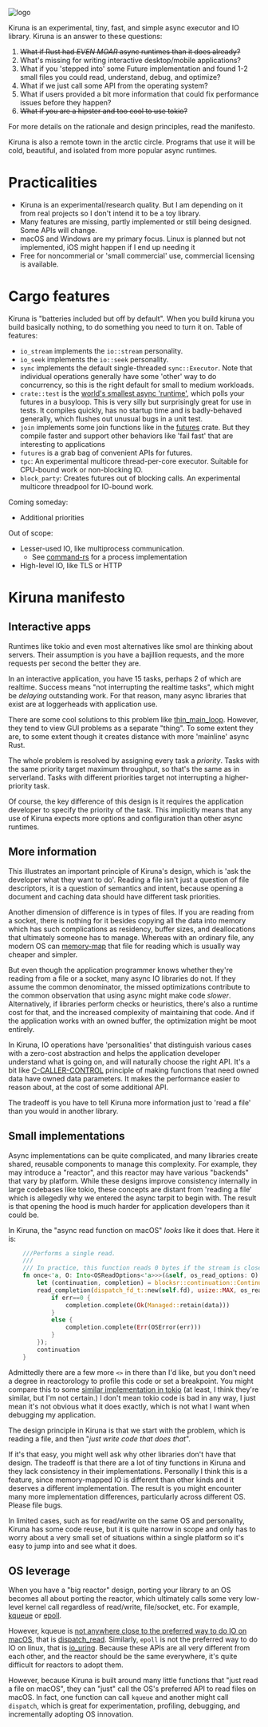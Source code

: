 ![logo](art/logo.png)

Kiruna is an experimental, tiny, fast, and simple async executor and IO library.  Kiruna is an answer to these questions:

1.  ~~What if Rust had *EVEN MOAR* async runtimes than it does already?~~
2.  What's missing for writing interactive desktop/mobile applications?
3.  What if you 'stepped into' some Future implementation and found 1-2 small files you could read, understand, debug, and optimize?
4.  What if we just call some API from the operating system?
5.  What if users provided a bit more information that could fix performance issues before they happen?
6.  ~~What if you are a hipster and too cool to use tokio?~~

For more details on the rationale and design principles, read the manifesto.

Kiruna is also a remote town in the arctic circle.  Programs that use it will be cold, beautiful, and isolated from more popular async runtimes.

# Practicalities

* Kiruna is an experimental/research quality.  But I am depending on it from real projects so I don't intend it to be a toy library.
* Many features are missing, partly implemented or still being designed.  Some APIs will change.
* macOS and Windows are my primary focus.  Linux is planned but not implemented, iOS might happen if I end up needing it
* Free for noncommerial or 'small commercial' use, commercial licensing is available.

# Cargo features

Kiruna is "batteries included but off by default".  When you build kiruna you build basically nothing,
to do something you need to turn it on.  Table of features:

* `io_stream` implements the `io::stream` personality.
* `io_seek` implements the `io::seek` personality.
* `sync` implements the default single-threaded `sync::Executor`.  Note that individual operations generally have some 'other' way to
  do concurrency, so this is the right default for small to medium workloads.
* `crate::test` is the [world's smallest async 'runtime'](https://github.com/drewcrawford/kiruna/blob/f516f2ad8f493577b0fd2a6f2feef8bde35a8a30/src/test.rs#L23), which polls your futures in a busyloop.
  This is very silly but surprisingly great for use in tests.  It compiles quickly, has no startup time and is badly-behaved generally,
  which flushes out unusual bugs in a unit test.
* `join` implements some join functions like in the [futures](https://crates.io/crates/futures) crate.  But they compile faster
  and support other behaviors like 'fail fast' that are interesting to applications
* `futures` is a grab bag of convenient APIs for futures.
* `tpc`: An experimental multicore thread-per-core executor.  Suitable for CPU-bound work or non-blocking IO.
* `block_party`: Creates futures out of blocking calls.  An experimental multicore threadpool for IO-bound work.



Coming someday:
* Additional priorities

Out of scope:
* Lesser-used IO, like multiprocess communication.
  * See [command-rs](https://github.com/drewcrawford/command-rs) for a process implementation
* High-level IO, like TLS or HTTP

# Kiruna manifesto

## Interactive apps

Runtimes like tokio and even most alternatives like smol are thinking about servers.  Their assumption is you have a bajillion requests, and the more requests per second
the better they are.

In an interactive application, you have 15 tasks, perhaps 2 of which are realtime.  Success means "not interrupting the realtime tasks",
which might be *delaying* outstanding work.  For that reason, many async libraries that exist are at loggerheads with application use.

There are some cool solutions to this problem like [thin_main_loop](https://github.com/diwic/thin_main_loop).  However, they tend to view
GUI problems as a separate "thing".  To some extent they are, to some extent though it creates distance with more 'mainline' async Rust.

The whole problem is resolved by assigning every task a *priority*.  Tasks with the same priority target maximum throughput,
so that's the same as in serverland.  Tasks with different priorities target not interrupting a higher-priority task.

Of course, the key difference of this design is it requires the application developer to specify the priority of the task.  This
implicitly means that any use of Kiruna expects more options and configuration than other async runtimes.

## More information

This illustrates an important principle of Kiruna's design, which is 'ask the developer what they want to do'.  Reading a file
isn't just a question of file descriptors, it is a question of semantics and intent, because opening a document and caching data
should have different task priorities.

Another dimension of difference is in types of files.  If you are reading from a socket, there is nothing for it
besides copying all the data into memory which has such complications as residency, buffer sizes, and deallocations that
ultimately someone has to manage.  Whereas with an ordinary file, any modern OS can [memory-map](https://en.wikipedia.org/wiki/Memory-mapped_I/O) that file
for reading which is usually way cheaper and simpler.

But even though the application programmer knows whether they're reading from a file or a socket, many async IO
libraries do not.  If they assume the common denominator, the missed optimizations contribute to the common
observation that using async might make code *slower*. Alternatively, if libraries perform checks or heuristics,
there's also a runtime cost for that, and the increased complexity of maintaining that code.  And if the application
works with an owned buffer, the optimization might be moot entirely.

In Kiruna, IO operations have 'personalities' that distinguish various cases with a zero-cost abstraction and
helps the application developer understand what is going on, and will naturally choose the right API.  It's a bit like
[C-CALLER-CONTROL](https://rust-lang.github.io/api-guidelines/flexibility.html#c-caller-control) principle
of making functions that need owned data have owned data parameters.  It makes the performance easier to reason about,
at the cost of some additional API.

The tradeoff is you have to tell Kiruna more information just to 'read a file' than you
would in another library.

## Small implementations

Async implementations can be quite complicated, and many libraries create shared, reusable components to manage this complexity.
For example, they may introduce a "reactor", and this reactor may have various "backends" that vary by platform.  While
these designs improve consistency internally in large codebases like tokio, these concepts are distant from 'reading a file' which is allegedly
why we entered the async tarpit to begin with.  The result is that opening the hood is much harder for application developers
than it could be.

In Kiruna, the "async read function on macOS" *looks* like it does that. Here it is:

```rust
    ///Performs a single read.
    ///
    /// In practice, this function reads 0 bytes if the stream is closed.
    fn once<'a, O: Into<OSReadOptions<'a>>>(&self, os_read_options: O) -> impl Future<Output=Result<Managed,OSError>> {
        let (continuation, completion) = blocksr::continuation::Continuation::<(),_>::new();
        read_completion(dispatch_fd_t::new(self.fd), usize::MAX, os_read_options.into().queue, |data,err| {
            if err==0 {
                completion.complete(Ok(Managed::retain(data)))
            }
            else {
                completion.complete(Err(OSError(err)))
            }
        });
        continuation
    }
```

Admittedly there are a few more `<>` in there than I'd like, but you don't need a degree in reactorology to profile this code or
set a breakpoint.  You might compare this to some [similar implementation in tokio](https://github.com/tokio-rs/tokio/blob/1073f6e8be93837803704e770c7c54ddb4dcde27/tokio-util/src/lib.rs#L106)
(at least, I think they're similar, but I'm not certain.) I don't mean tokio code is bad in any way, I just mean it's not obvious
what it does exactly, which is not what I want when debugging my application.

The design principle in Kiruna is that we start with the problem, which is reading a file, and then "*just write code that does that*".

If it's that easy, you might well ask why other libraries don't have that design.  The tradeoff is that there are a lot of tiny functions in Kiruna
and they lack consistency in their implementations.  Personally I think this is a feature, since memory-mapped IO is
different than other kinds and it deserves a different implementation.  The result is you might encounter
many more implementation differences, particularly across different OS.  Please file bugs.

In limited cases, such as for read/write on the same OS and personality, Kiruna has some code reuse, but it is quite
narrow in scope and only has to worry about a very small set of situations within a single platform so it's easy
to jump into and see what it does.

## OS leverage

When you have a "big reactor" design, porting your library to an OS becomes all about porting the reactor, which ultimately calls
some very low-level kernel call regardless of read/write, file/socket, etc.
For example, [kqueue](https://en.wikipedia.org/wiki/Kqueue) or [epoll](https://man7.org/linux/man-pages/man7/epoll.7.html).

However, kqueue is [not anywhere close to the preferred way to do IO on macOS](https://news.ycombinator.com/item?id=12687257), that is [dispatch_read](https://developer.apple.com/documentation/dispatch/1388933-dispatch_read).
Similarly, `epoll` is not the preferred way
to do IO on linux, that is [io_uring](https://kernel.dk/io_uring.pdf).  Because these APIs are all very different from each other,
and the reactor should be the same everywhere, it's quite difficult for reactors to adopt them.

However, because Kiruna is built around many little functions that "just read a file on macOS", they can "just" call the OS's preferred
API to read files on macOS.  In fact, one function can call `kqueue` and another might call `dispatch`, which is great for experimentation,
profiling, debugging, and incrementally adopting OS innovation.


